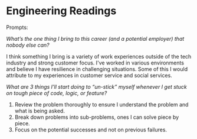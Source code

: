 # Engineering Readings

Prompts:

*What’s the one thing I bring to this career (and a potential employer) that nobody else can?*

I think something I bring is a variety of work experiences outside of the tech industry and strong customer focus. I've worked in various environments and believe I have resilience in challenging situations. Some of this I would attribute to my experiences in customer service and social services.

*What are 3 things I’ll start doing to “un-stick” myself whenever I get stuck on tough piece of code, logic, or feature?*

1. Review the problem thoroughly to ensure I understand the problem and what is being asked.
2. Break down problems into sub-problems, ones I can solve piece by piece.
3. Focus on the potential successes and not on previous failures.
